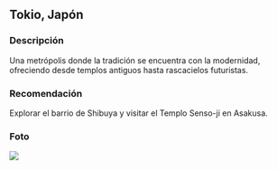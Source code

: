 ## Tokio, Japón
### Descripción
Una metrópolis donde la tradición se encuentra con la modernidad, ofreciendo desde templos antiguos hasta rascacielos futuristas.
### Recomendación
Explorar el barrio de Shibuya y visitar el Templo Senso-ji en Asakusa.
### Foto
![](https://www.gotokyo.org/es/plan/tokyo-outline/images/main.jpg)
